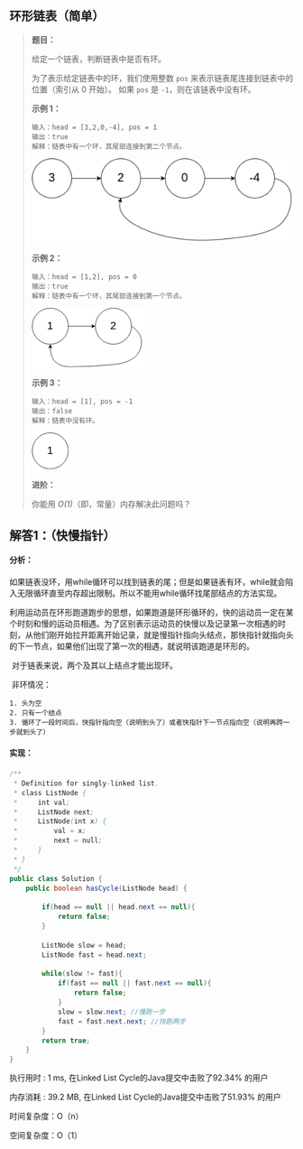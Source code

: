 ## 环形链表（简单）

> **题目：**
>
> 给定一个链表，判断链表中是否有环。
>
> 为了表示给定链表中的环，我们使用整数 `pos` 来表示链表尾连接到链表中的位置（索引从 0 开始）。 如果 `pos` 是 `-1`，则在该链表中没有环。
>
>  
>
> **示例 1：**
>
> ```
> 输入：head = [3,2,0,-4], pos = 1
> 输出：true
> 解释：链表中有一个环，其尾部连接到第二个节点。
> ```
>
> ![img](pics/circularlinkedlist.png)
>
> **示例 2：**
>
> ```
> 输入：head = [1,2], pos = 0
> 输出：true
> 解释：链表中有一个环，其尾部连接到第一个节点。
> ```
>
> ![img](pics/circularlinkedlist_test2.png)
>
> **示例 3：**
>
> ```
> 输入：head = [1], pos = -1
> 输出：false
> 解释：链表中没有环。
> ```
>
> ![img](pics/circularlinkedlist_test3.png)
>
>  
>
> **进阶：**
>
> 你能用 *O(1)*（即，常量）内存解决此问题吗？

## 解答1：（快慢指针）

#### 分析：

​	如果链表没环，用while循环可以找到链表的尾；但是如果链表有环，while就会陷入无限循环直至内存超出限制。所以不能用while循环找尾部结点的方法实现。

​	利用运动员在环形跑道跑步的思想，如果跑道是环形循环的，快的运动员一定在某个时刻和慢的运动员相遇。为了区别表示运动员的快慢以及记录第一次相遇的时刻，从他们刚开始拉开距离开始记录，就是慢指针指向头结点，那快指针就指向头的下一节点，如果他们出现了第一次的相遇，就说明该跑道是环形的。

​	对于链表来说，两个及其以上结点才能出现环。

​	非环情况：

 	1. 头为空
 	2. 只有一个结点
 	3. 循环了一段时间后，快指针指向空（说明到头了）或者快指针下一节点指向空（说明再跨一步就到头了）

#### 实现：

```java
/**
 * Definition for singly-linked list.
 * class ListNode {
 *     int val;
 *     ListNode next;
 *     ListNode(int x) {
 *         val = x;
 *         next = null;
 *     }
 * }
 */
public class Solution {
    public boolean hasCycle(ListNode head) {
        
        if(head == null || head.next == null){
            return false;
        }
        
        ListNode slow = head;
        ListNode fast = head.next;
        
        while(slow != fast){
            if(fast == null || fast.next == null){
                return false;
            }
            slow = slow.next; //慢跑一步
            fast = fast.next.next; //快跑两步
        }
        return true;
    }
}
```

执行用时 : 1 ms, 在Linked List Cycle的Java提交中击败了92.34% 的用户

内存消耗 : 39.2 MB, 在Linked List Cycle的Java提交中击败了51.93% 的用户

时间复杂度：O（n）

空间复杂度：O（1）

